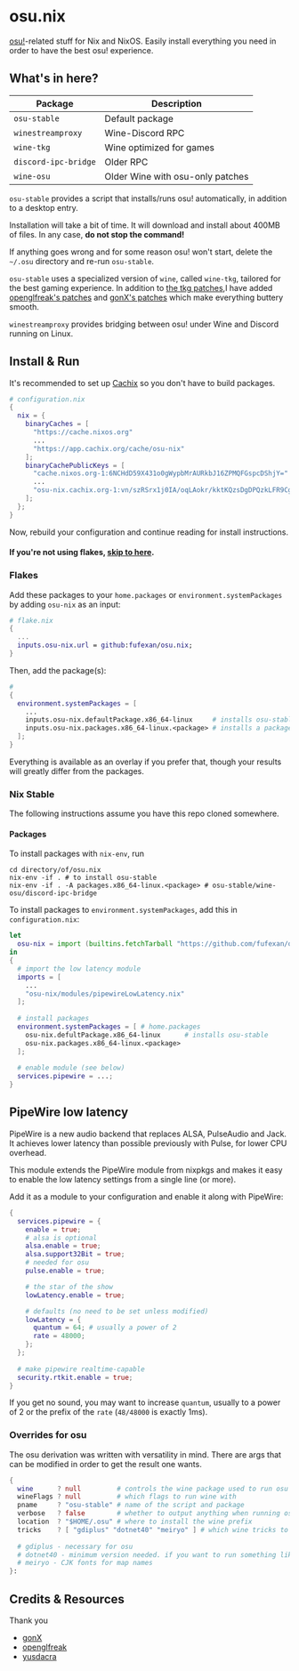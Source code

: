 # osu.nix

[osu!](https://osu.ppy.sh)-related stuff for Nix and NixOS. Easily install
everything you need in order to have the best osu! experience.

## What's in here?

Package              | Description
---------------------|---
`osu-stable`         | Default package
`winestreamproxy`    | Wine-Discord RPC
`wine-tkg`           | Wine optimized for games
`discord-ipc-bridge` | Older RPC
`wine-osu`           | Older Wine with osu-only patches

`osu-stable` provides a script that installs/runs osu! automatically, in
addition to a desktop entry.

Installation will take a bit of time. It will download and install about 400MB
of files. In any case, **do not stop the command!**

If anything goes wrong and for some reason osu! won't start, delete the `~/.osu`
directory and re-run `osu-stable`.

`osu-stable` uses a specialized version of `wine`, called `wine-tkg`, tailored
for the best gaming experience. In addition to
[the tkg patches](https://github.com/Frogging-Family/wine-tkg-git),I have added
[openglfreak's patches](https://github.com/openglfreak/wine-tkg-userpatches) and
[gonX's patches](https://drive.google.com/drive/folders/17MVlyXixv7uS3JW4B-H8oS4qgLn7eBw5)
which make everything buttery smooth.

`winestreamproxy` provides bridging between osu! under Wine and Discord running
on Linux.

## Install & Run

It's recommended to set up [Cachix](#cachix) so you don't have to build packages.
```nix
# configuration.nix
{
  nix = {
    binaryCaches = [
      "https://cache.nixos.org"
      ...
      "https://app.cachix.org/cache/osu-nix"
    ];
    binaryCachePublicKeys = [
      "cache.nixos.org-1:6NCHdD59X431o0gWypbMrAURkbJ16ZPMQFGspcDShjY="
      ...
      "osu-nix.cachix.org-1:vn/szRSrx1j0IA/oqLAokr/kktKQzsDgDPQzkLFR9Cg="
    ];
  };
}
```
Now, rebuild your configuration and continue reading for install instructions.

#### If you're not using flakes, [skip to here](#nix-stable).

### Flakes

Add these packages to your `home.packages` or `environment.systemPackages` by
adding `osu-nix` as an input:
```nix
# flake.nix
{
  ...
  inputs.osu-nix.url = github:fufexan/osu.nix;
}
```

Then, add the package(s):
```nix
#
{
  environment.systemPackages = [
    ...
    inputs.osu-nix.defaultPackage.x86_64-linux     # installs osu-stable
    inputs.osu-nix.packages.x86_64-linux.<package> # installs a package
  ];
}
```
Everything is available as an overlay if you prefer that, though your results
will greatly differ from the packages.

### Nix Stable

The following instructions assume you have this repo cloned somewhere.

#### Packages

To install packages with `nix-env`, run
```
cd directory/of/osu.nix
nix-env -if . # to install osu-stable
nix-env -if . -A packages.x86_64-linux.<package> # osu-stable/wine-osu/discord-ipc-bridge
```

To install packages to `environment.systemPackages`, add this in `configuration.nix`:
```nix
let
  osu-nix = import (builtins.fetchTarball "https://github.com/fufexan/osu.nix/archive/master.tar.gz");
in
{
  # import the low latency module
  imports = [
    ...
    "osu-nix/modules/pipewireLowLatency.nix"
  ];
  
  # install packages
  environment.systemPackages = [ # home.packages
    osu-nix.defultPackage.x86_64-linux      # installs osu-stable
    osu-nix.packages.x86_64-linux.<package>
  ];
  
  # enable module (see below)
  services.pipewire = ...;
}
```

## PipeWire low latency

PipeWire is a new audio backend that replaces ALSA, PulseAudio and Jack. It
achieves lower latency than possible previously with Pulse, for lower CPU
overhead.

This module extends the PipeWire module from nixpkgs and makes it easy to
enable the low latency settings from a single line (or more).

Add it as a module to your configuration and enable it along with PipeWire:
```nix
{
  services.pipewire = {
    enable = true;
    # alsa is optional
    alsa.enable = true;
    alsa.support32Bit = true;
    # needed for osu
    pulse.enable = true;

    # the star of the show
    lowLatency.enable = true;

    # defaults (no need to be set unless modified)
    lowLatency = {
      quantum = 64; # usually a power of 2
      rate = 48000;
    };
  };
  
  # make pipewire realtime-capable
  security.rtkit.enable = true;
}
```

If you get no sound, you may want to increase `quantum`, usually to a power of
2 or the prefix of the `rate` (`48/48000` is exactly 1ms).

### Overrides for osu

The osu derivation was written with versatility in mind. There are args that can be modified in order to get the result one wants.
```nix
{
  wine      ? null         # controls the wine package used to run osu
  wineFlags ? null         # which flags to run wine with
  pname     ? "osu-stable" # name of the script and package
  verbose   ? false        # whether to output anything when running osu (verbose by default for the install process)
  location  ? "$HOME/.osu" # where to install the wine prefix
  tricks    ? [ "gdiplus" "dotnet40" "meiryo" ] # which wine tricks to install
  
  # gdiplus - necessary for osu
  # dotnet40 - minimum version needed. if you want to run something like gosumemory, you should use dotnet45, though you'll be on your own
  # meiryo - CJK fonts for map names
}:
```

## Credits & Resources
 
Thank you
- [gonX](https://github.com/gonX)
- [openglfreak](https://github.com/openglfreak)
- [yusdacra](https://github.com/yusdacra)

